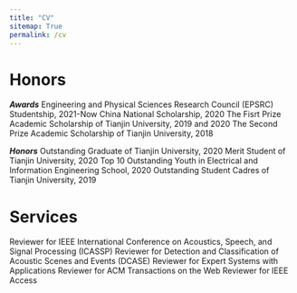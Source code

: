 ```yaml
---
title: "CV"
sitemap: True
permalink: /cv
---
```


# Honors

***Awards***
Engineering and Physical Sciences Research Council (EPSRC) Studentship, 2021-Now
China National Scholarship, 2020
The Fisrt Prize Academic Scholarship of Tianjin University, 2019 and 2020
The Second Prize Academic Scholarship of Tianjin University, 2018

***Honors***
Outstanding Graduate of Tianjin University, 2020
Merit Student of Tianjin University, 2020
Top 10 Outstanding Youth in Electrical and Information Engineering School, 2020
Outstanding Student Cadres of Tianjin University, 2019

# Services

Reviewer for IEEE International Conference on Acoustics, Speech, and Signal Processing (ICASSP)
Reviewer for Detection and Classification of Acoustic Scenes and Events (DCASE)
Reviewer for Expert Systems with Applications
Reviewer for ACM Transactions on the Web
Reviewer for IEEE Access